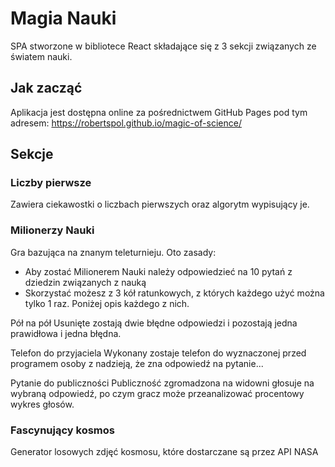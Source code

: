 # Magia Nauki

SPA stworzone w bibliotece React składające się z 3 sekcji związanych ze światem nauki.

## Jak zacząć

Aplikacja jest dostępna online za pośrednictwem GitHub Pages pod tym adresem:
https://robertspol.github.io/magic-of-science/

## Sekcje

### Liczby pierwsze

Zawiera ciekawostki o liczbach pierwszych oraz algorytm wypisujący je.

### Milionerzy Nauki

Gra bazująca na znanym teleturnieju. Oto zasady:
- Aby zostać Milionerem Nauki należy odpowiedzieć na 10 pytań z dziedzin związanych z nauką
- Skorzystać możesz z 3 kół ratunkowych, z których każdego użyć można tylko 1 raz. Poniżej opis każdego z nich.
  
Pół na pół
Usunięte zostają dwie błędne odpowiedzi i pozostają jedna prawidłowa i jedna błędna.

Telefon do przyjaciela
Wykonany zostaje telefon do wyznaczonej przed programem osoby z nadzieją, że zna odpowiedź na pytanie...

Pytanie do publiczności
Publiczność zgromadzona na widowni głosuje na wybraną odpowiedź, po czym gracz może przeanalizować procentowy wykres głosów.

### Fascynujący kosmos

Generator losowych zdjęć kosmosu, które dostarczane są przez API NASA

